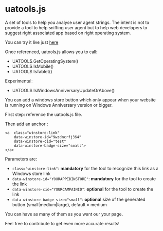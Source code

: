 uatools.js
==========

A set of tools to help you analyse user agent strings. The intent is not to provide a tool to help sniffing user agent but to help web developers to suggest right associated app based on right operating system.

You can try it live just [here](http://www.catuhe.com/uatools)

Once referenced, uatools.js allows you to call:
* UATOOLS.GetOperatingSystem()
* UATOOLS.IsMobile()
* UATOOLS.IsTablet()

Experimental:
* UATOOLS.IsWindowsAnniversaryUpdateOrAbove()

You can add a windows store button which only appear when your website is running on Windows Anniversary version or bigger.

First step: reference the uatools.js file.

Then add an anchor :
``` 
<a  class="winstore-link" 
    data-winstore-id="9wzdncrfj364" 
    data-winstore-cid="test" 
    data-winstore-badge-size="small">
</a>
```

Parameters are:
- ```class="winstore-link"```: **mandatory** for the tool to recognize this link as a Windows store link
- ```data-winstore-id="YOURAPPIDINSTORE"```: **mandatory** for the tool to create the link
- ```data-winstore-cid="YOURCAMPAINID"```: **optional** for the tool to create the link
- ```data-winstore-badge-size="small"```: **optional** size of the generated button (small|medium|large), default = medium

You can have as many of them as you want our your page. 

Feel free to contribute to get even more accurate results!

